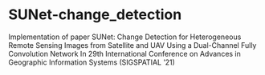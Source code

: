 # SUNet-change_detection
Implementation of paper SUNet: Change Detection for Heterogeneous Remote Sensing Images from Satellite and UAV Using a Dual-Channel Fully Convolution Network In 29th International Conference on Advances in Geographic Information Systems (SIGSPATIAL ’21)
